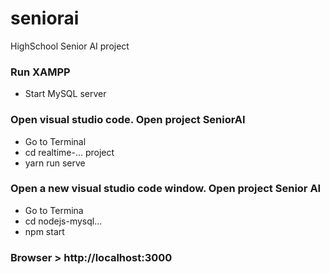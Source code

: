 # seniorai
HighSchool Senior AI project
### Run XAMPP
- Start MySQL server 
### Open visual studio code. Open project SeniorAI
- Go to Terminal
- cd realtime-... project
- yarn run serve
### Open a new visual studio code window. Open project Senior AI
- Go to Termina
- cd nodejs-mysql…
- npm start
### Browser > http://localhost:3000

